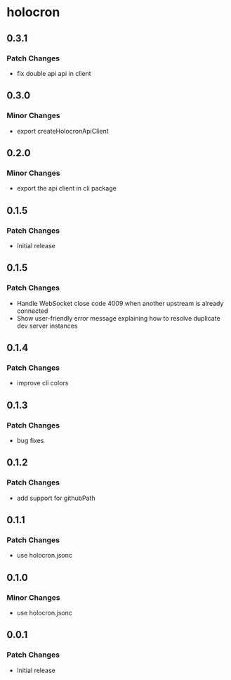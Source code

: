 # holocron

## 0.3.1

### Patch Changes

- fix double api api in client

## 0.3.0

### Minor Changes

- export createHolocronApiClient

## 0.2.0

### Minor Changes

- export the api client in cli package

## 0.1.5

### Patch Changes

- Initial release

## 0.1.5

### Patch Changes

- Handle WebSocket close code 4009 when another upstream is already connected
- Show user-friendly error message explaining how to resolve duplicate dev server instances

## 0.1.4

### Patch Changes

- improve cli colors

## 0.1.3

### Patch Changes

- bug fixes

## 0.1.2

### Patch Changes

- add support for githubPath

## 0.1.1

### Patch Changes

- use holocron.jsonc

## 0.1.0

### Minor Changes

- use holocron.jsonc

## 0.0.1

### Patch Changes

- Initial release
